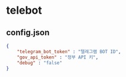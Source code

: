 # telebot

## config.json

```json
{
    "telegram_bot_token" : "텔레그램 BOT ID",
    "gov_api_token" : "정부 API 키",
    "debug" : "false"
}

```

